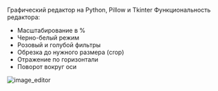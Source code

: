 Графический редактор на Python, Pillow и Tkinter
 Функциональность редактора:

- Масштабирование в %
- Черно-белый режим
- Розовый и голубой фильтры
- Обрезка до нужного размера (crop)
- Отражение по горизонтали
- Поворот вокруг оси


![image_editor](https://github.com/Rinsey24/image-editor/main/photo1715547136.jpeg)
